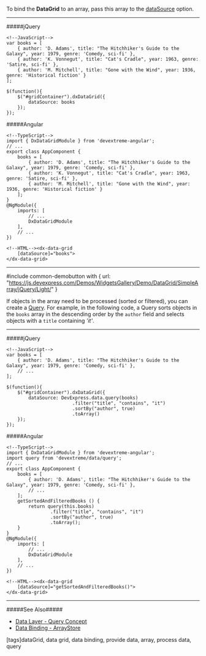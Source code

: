 To bind the **DataGrid** to an array, pass this array to the [dataSource](/api-reference/10%20UI%20Widgets/GridBase/1%20Configuration/dataSource.md '/Documentation/ApiReference/UI_Widgets/dxDataGrid/Configuration/#dataSource') option.

---

#####jQuery

    <!--JavaScript-->
    var books = [
        { author: 'D. Adams', title: "The Hitchhiker's Guide to the Galaxy", year: 1979, genre: 'Comedy, sci-fi' },
        { author: 'K. Vonnegut', title: "Cat's Cradle", year: 1963, genre: 'Satire, sci-fi' },
        { author: 'M. Mitchell', title: "Gone with the Wind", year: 1936, genre: 'Historical fiction' }
    ];

    $(function(){
        $("#gridContainer").dxDataGrid({
            dataSource: books
        });
    });

#####Angular

    <!--TypeScript-->
    import { DxDataGridModule } from 'devextreme-angular';
    // ...
    export class AppComponent {
        books = [
            { author: 'D. Adams', title: "The Hitchhiker's Guide to the Galaxy", year: 1979, genre: 'Comedy, sci-fi' },
            { author: 'K. Vonnegut', title: "Cat's Cradle", year: 1963, genre: 'Satire, sci-fi' },
            { author: 'M. Mitchell', title: "Gone with the Wind", year: 1936, genre: 'Historical fiction' }
        ];
    }
    @NgModule({
        imports: [
            // ...
            DxDataGridModule
        ],
        // ...
    })

    <!--HTML--><dx-data-grid
        [dataSource]="books">
    </dx-data-grid>

---

#include common-demobutton with {
    url: "https://js.devexpress.com/Demos/WidgetsGallery/Demo/DataGrid/SimpleArray/jQuery/Light/"
}

If objects in the array need to be processed (sorted or filtered), you can create a [Query](/concepts/30%20Data%20Layer/5%20Data%20Layer/6%20Query%20Concept.md '/Documentation/Guide/Data_Layer/Data_Layer/#Query_Concept'). For example, in the following code, a Query sorts objects in the `books` array in the descending order by the `author` field and selects objects with a `title` containing *'it'*.

---

#####jQuery

    <!--JavaScript-->
    var books = [
        { author: 'D. Adams', title: "The Hitchhiker's Guide to the Galaxy", year: 1979, genre: 'Comedy, sci-fi' },
        // ...
    ];

    $(function(){
        $("#gridContainer").dxDataGrid({
            dataSource: DevExpress.data.query(books)
                            .filter("title", "contains", "it")
                            .sortBy("author", true)
                            .toArray()
        });
    });

#####Angular

    <!--TypeScript-->
    import { DxDataGridModule } from 'devextreme-angular';
    import query from 'devextreme/data/query';
    // ...
    export class AppComponent {
        books = [
            { author: 'D. Adams', title: "The Hitchhiker's Guide to the Galaxy", year: 1979, genre: 'Comedy, sci-fi' },
            // ...
        ];
        getSortedAndFilteredBooks () {
            return query(this.books)
                    .filter("title", "contains", "it")
                    .sortBy("author", true)
                    .toArray();
        }
    }
    @NgModule({
        imports: [
            // ...
            DxDataGridModule
        ],
        // ...
    })

    <!--HTML--><dx-data-grid
        [dataSource]="getSortedAndFilteredBooks()">
    </dx-data-grid>

---

#####See Also#####
- [Data Layer - Query Concept](/concepts/30%20Data%20Layer/5%20Data%20Layer/6%20Query%20Concept.md '/Documentation/Guide/Data_Layer/Data_Layer/#Query_Concept')
- [Data Binding - ArrayStore](/concepts/05%20Widgets/DataGrid/05%20Data%20Binding/10%20Simple%20Array/15%20ArrayStore.md '/Documentation/Guide/Widgets/DataGrid/Data_Binding/Simple_Array/ArrayStore/')

[tags]dataGrid, data grid, data binding, provide data, array, process data, query